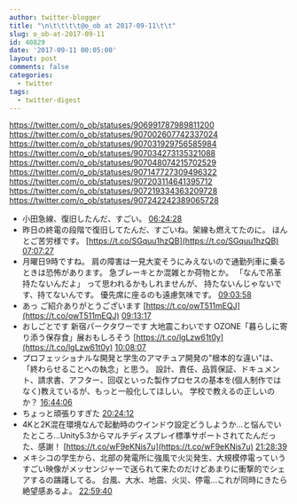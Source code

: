 ```yaml
---
author: twitter-blogger
title: "\n\t\t\t\t@o_ob at 2017-09-11\t\t"
slug: o_ob-at-2017-09-11
id: 40829
date: '2017-09-11 00:05:00'
layout: post
comments: false
categories:
  - twitter
tags:
  - twitter-digest
---
```


https://twitter.com/o_ob/statuses/906991787989811200 https://twitter.com/o_ob/statuses/907002607742337024 https://twitter.com/o_ob/statuses/907031929756585984 https://twitter.com/o_ob/statuses/907034273135321088 https://twitter.com/o_ob/statuses/907048074215702529 https://twitter.com/o_ob/statuses/907147727309496322 https://twitter.com/o_ob/statuses/907203114641395712 https://twitter.com/o_ob/statuses/907219334363209728 https://twitter.com/o_ob/statuses/907242242389065728  

*   小田急線、復旧したんだ、すごい。 [06:24:28](https://twitter.com/o_ob/statuses/906991787989811200)
*   昨日の終電の段階で復旧してたんだ、すごいね。架線も燃えてたのに。 ほんとご苦労様です。 [https://t.co/SGquu1hzQB](https://t.co/SGquu1hzQB) [07:07:27](https://twitter.com/o_ob/statuses/907002607742337024)
*   月曜日9時ですね。 肩の障害は一見大変そうにみえないので通勤列車に乗るときは恐怖があります。 急ブレーキとか混雑とか荷物とか。 「なんで吊革持たないんだよ」 って思われるかもしれませんが、 持たないんじゃないです、持てないんです。 優先席に座るのも遠慮気味です。 [09:03:58](https://twitter.com/o_ob/statuses/907031929756585984)
*   あっ ご紹介ありがとうございます [https://t.co/owT511mEQJ](https://t.co/owT511mEQJ) [09:13:17](https://twitter.com/o_ob/statuses/907034273135321088)
*   おしごとです 新宿パークタワーです 大地震こわいです OZONE「暮らしに寄り添う保存食」展おもしろそう [https://t.co/lgLzw61t0y](https://t.co/lgLzw61t0y) [10:08:07](https://twitter.com/o_ob/statuses/907048074215702529)
*   プロフェッショナルな開発と学生のアマチュア開発の"根本的な違い"は、「終わらせることへの執念」と思う。 設計、責任、品質保証、ドキュメント、請求書、アフター、回収といった製作プロセスの基本を(個人制作ではなく)教えているが、もっと一般化してほしい。 学校で教えるの正しいのか？ [16:44:06](https://twitter.com/o_ob/statuses/907147727309496322)
*   ちょっと頑張りすぎた [20:24:12](https://twitter.com/o_ob/statuses/907203114641395712)
*   4Kと2K混在環境なんで起動時のウインドウ設定どうしようか...と悩んでいたところ...Unity5.3からマルチディスプレイ標準サポートされてたんだった、感謝！ [https://t.co/wF9eKNis7u](https://t.co/wF9eKNis7u) [21:28:39](https://twitter.com/o_ob/statuses/907219334363209728)
*   メキシコの学生から、北部の発電所に強風で火災発生、大規模停電っていうすごい映像がメッセンジャーで送られて来たのだけどあまりに衝撃的でシェアするの躊躇してる。 台風、大水、地震、火災、停電...これが同時にきたら絶望感あるよ。 [22:59:40](https://twitter.com/o_ob/statuses/907242242389065728)